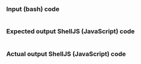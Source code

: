 ### Input (bash) code

```sh

```

### Expected output ShellJS (JavaScript) code

```javascript

```

### Actual output ShellJS (JavaScript) code

```javascript

```

<!-- If you have any other comments to add, please add them below. -->

